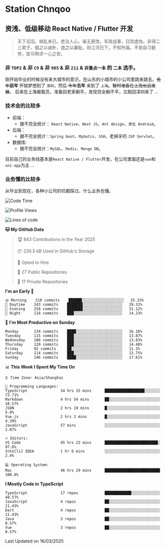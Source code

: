 # Station Chnqoo

## 资浅、低级移动 React Native / Flutter 开发

> 天下滔滔，祸乱未已。吏治人心，毫无更改。军政战事，日崇虚伪。非得二三君子，倡之以诚朴，道之以廉耻。则江河日下，不知所届。不若自习勤劳，犹可稍求一心之安。

### 非 `TOP2` & 非 `C9` & 非 `985` & 非 `211` & `非重点一本` 的 `二本` 选手。

刚开始毕业的时候没有来大城市的意识，在山东的小城市的小公司里跳来跳去。~~去年~~**前年** 怀揣梦想到了 `深圳`，然后 ~~今年~~**去年** 来到了 `上海`。~~暂时准备在上海长远发展~~。
后来在上海被裁员，准备回老家躺平，发现完全躺不平，又跑回深圳来了 ...

### 技术会的比较多

- 前端：
  - 据不完全统计： `React Native`、`Next JS`、`Ant design`、`原生 Android`。
- 后端：
  - 据不完全统计：`Spring boot`、`Mybatis`、`SSH`、老掉牙的 `JSP Servlet`。
- 数据库:
  - 据不完全统计：`MySQL`、`Redis`、`Mongo DB`。

目前自己的业务线基本是`React Native / Flutter`开发，在公司里面还是`vue`和`uni-app`为主 ...

### 业务懂的比较多

从毕业到现在，各种小公司的坑都踩过，什么业务也懂。

<!--START_SECTION:waka-->
![Code Time](http://img.shields.io/badge/Code%20Time-7%2C949%20hrs-blue)

![Profile Views](http://img.shields.io/badge/Profile%20Views-7-blue)

![Lines of code](https://img.shields.io/badge/From%20Hello%20World%20I%27ve%20Written-304%20Thousand%20lines%20of%20code-blue)

**🐱 My GitHub Data** 

> 🏆 843 Contributions in the Year 2025
 > 
> 📦 230.5 kB Used in GitHub's Storage 
 > 
> 💼 Opted to Hire
 > 
> 📜 27 Public Repositories 
 > 
> 🔑 17 Private Repositories  
 > 
**I'm an Early 🐤** 

```text
🌞 Morning    210 commits    ██████░░░░░░░░░░░░░░░░░░░   25.33% 
🌆 Daytime    243 commits    ███████░░░░░░░░░░░░░░░░░░   29.31% 
🌃 Evening    258 commits    ███████░░░░░░░░░░░░░░░░░░   31.12% 
🌙 Night      118 commits    ███░░░░░░░░░░░░░░░░░░░░░░   14.23%

```
📅 **I'm Most Productive on Sunday** 

```text
Monday       134 commits    ████░░░░░░░░░░░░░░░░░░░░░   16.16% 
Tuesday      115 commits    ███░░░░░░░░░░░░░░░░░░░░░░   13.87% 
Wednesday    108 commits    ███░░░░░░░░░░░░░░░░░░░░░░   13.03% 
Thursday     120 commits    ███░░░░░░░░░░░░░░░░░░░░░░   14.48% 
Friday       92 commits     ██░░░░░░░░░░░░░░░░░░░░░░░   11.1% 
Saturday     114 commits    ███░░░░░░░░░░░░░░░░░░░░░░   13.75% 
Sunday       146 commits    ████░░░░░░░░░░░░░░░░░░░░░   17.61%

```


📊 **This Week I Spent My Time On** 

```text
⌚︎ Time Zone: Asia/Shanghai

💬 Programming Languages: 
TypeScript               34 hrs 15 mins      ██████████████████░░░░░░░   73.71% 
Markdown                 4 hrs 54 mins       ██░░░░░░░░░░░░░░░░░░░░░░░   10.57% 
JSON                     2 hrs 19 mins       █░░░░░░░░░░░░░░░░░░░░░░░░   5.0% 
Vue.js                   2 hrs 2 mins        █░░░░░░░░░░░░░░░░░░░░░░░░   4.39% 
JavaScript               57 mins             ░░░░░░░░░░░░░░░░░░░░░░░░░   2.07%

🔥 Editors: 
VS Code                  45 hrs 22 mins      ████████████████████████░   97.6% 
IntelliJ IDEA            1 hr 6 mins         ░░░░░░░░░░░░░░░░░░░░░░░░░   2.4%

💻 Operating System: 
Mac                      46 hrs 29 mins      █████████████████████████   100.0%

```

**I Mostly Code in TypeScript** 

```text
TypeScript               17 repos            ████████████░░░░░░░░░░░░░   48.57% 
JavaScript               4 repos             ██░░░░░░░░░░░░░░░░░░░░░░░   11.43% 
Dart                     4 repos             ██░░░░░░░░░░░░░░░░░░░░░░░   11.43% 
Java                     3 repos             ██░░░░░░░░░░░░░░░░░░░░░░░   8.57% 
Vue                      3 repos             ██░░░░░░░░░░░░░░░░░░░░░░░   8.57%

```



 Last Updated on 16/03/2025
<!--END_SECTION:waka-->

<!---
ChenqiaoStation/ChenqiaoStation is a ✨ special ✨ repository because its `README.md` (this file) appears on your GitHub profile.
You can click the Preview link to take a look at your changes.
--->
